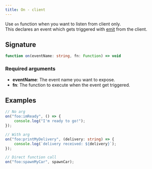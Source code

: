 ```yaml
---
title: On - client
---
```


Use `on` function when you want to listen from client only.\
This declares an event which gets triggered with [emit](/scripting-reference/runtimes/javascript/functions/emit-client) from the client.

## Signature

```ts
function on(eventName: string, fn: Function) => void
```

### Required arguments

- **eventName**: The event name you want to expose.
- **fn**: The function to execute when the event get triggered.

## Examples

```ts
// No arg
on("foo:imReady", () => {
    console.log("I'm ready to go!");
});

// With arg
on("foo:printMyDelivery", (delivery: string) => {
    console.log(`delivery received: ${delivery}`);
});

// Direct function call
on("foo:spawnMyCar", spawnCar);
```
